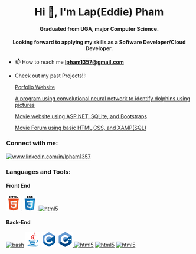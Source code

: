 <h1 align="center">Hi 👋, I'm Lap(Eddie) Pham</h1>
<h4 align="center">Graduated from UGA, major Computer Science.</h4>
<h4 align="center">Looking forward to applying my skills as a Software Developer/Cloud Developer.</h4>

- 📫 How to reach me **lpham1357@gmail.com**
- Check out my past Projects!!:

    <a href= "https://eddielpham.github.io/Portfolio/" target="_blank"> Porfolio Website </a>

    <a href= "https://github.com/eddielpham/CNN-Dolphins/" target="_blank" >
    A program using convolutional neural network to identify dolphins using pictures</a>

   <a href= "https://github.com/eddielpham/CSCI6050-B1/" target="_blank" > Movie website using ASP.NET, SQLite, and Bootstraps</a>

   <a href= "https://github.com/eddielpham/Movie-Screening-Forum" target="_blank" > Movie Forum using basic HTML,CSS, and XAMP(SQL)</a>


<h3 align="left">Connect with me:</h3>
<p align="left">
<a href="https://www.linkedin.com/in/lpham1357/" target="_blank"><img align="center" src="https://raw.githubusercontent.com/rahuldkjain/github-profile-readme-generator/master/src/images/icons/Social/linked-in-alt.svg" alt="www.linkedin.com/in/lpham1357" height="30" width="40" /></a>
</p>

<h3 align="left">Languages and Tools:</h3>
<p align="left"> 
<h4 align="left">Front End</h4>
    <a href="https://www.w3.org/html/" target="_blank"> <img src="https://raw.githubusercontent.com/devicons/devicon/master/icons/html5/html5-original-wordmark.svg" alt="html5" width="40" height="40"/> </a> 
    <a href="https://www.w3schools.com/css/" target="_blank"> <img src="https://raw.githubusercontent.com/devicons/devicon/master/icons/css3/css3-original-wordmark.svg" alt="css3" width="40" height="40"/> </a>
    <a href="https://react.dev/" target="_blank"> <img src="https://cdn.jsdelivr.net/gh/devicons/devicon/icons/react/react-original.svg" alt="html5" width="40" height="40"/> </a> 

<h4 align="left">Back-End</h4>
<a href="https://www.gnu.org/software/bash/" target="_blank"> <img src="https://www.vectorlogo.zone/logos/gnu_bash/gnu_bash-icon.svg" alt="bash" width="40" height="40"/></a>
<a href="https://www.java.com" target="_blank"> <img src="https://raw.githubusercontent.com/devicons/devicon/master/icons/java/java-original.svg" alt="java" width="40" height="40"/></a>
<a href="https://www.cprogramming.com/" target="_blank"><img src="https://raw.githubusercontent.com/devicons/devicon/master/icons/c/c-original.svg" alt="c" width="40" height="40"/></a>
<a href="https://www.w3schools.com/cpp/" target="_blank"> <img src="https://raw.githubusercontent.com/devicons/devicon/master/icons/cplusplus/cplusplus-original.svg" alt="cplusplus" width="40" height="40"/> </a> 
<a href="https://learn.microsoft.com/en-us/dotnet/csharp/" target="_blank"> <img src="https://raw.githubusercontent.com/jmnote/z-icons/master/svg/csharp.svg" alt="html5" width="40" height="40"/></a> 
<a href="https://www.mysql.com/" target="_blank"> <img src="https://cdn.jsdelivr.net/gh/devicons/devicon/icons/mysql/mysql-original.svg" alt="html5" width="40" height="40"/></a> 
<a href="https://dotnet.microsoft.com/en-us/" target="_blank"> <img src="https://cdn.jsdelivr.net/gh/devicons/devicon/icons/dotnetcore/dotnetcore-original.svg" alt="html5" width="40" height="40"/</a> 


</p>
